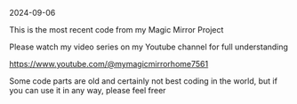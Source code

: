 2024-09-06

This is the most recent code from my Magic Mirror Project

Please watch my video series on my Youtube channel for full understanding

https://www.youtube.com/@mymagicmirrorhome7561

Some code parts are old and certainly not best coding in the world, but if you can use it in any way, please feel freer
